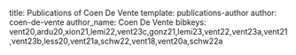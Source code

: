title: Publications of Coen De Vente
template: publications-author
author: coen-de-vente
author_name: Coen De Vente
bibkeys: vent20,ardu20,xion21,lemi22,vent23c,gonz21,lemi23,vent22,vent23a,vent21,vent23b,less20,vent21a,schw22,vent18,vent20a,schw22a